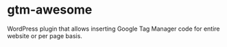 # gtm-awesome
WordPress plugin that allows inserting Google Tag Manager code for entire website or per page basis.
